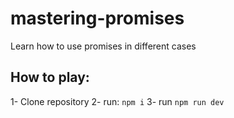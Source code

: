 # mastering-promises
Learn how to use promises in different cases

## How to play:
1- Clone repository
2- run: `npm i`
3- run `npm run dev`
